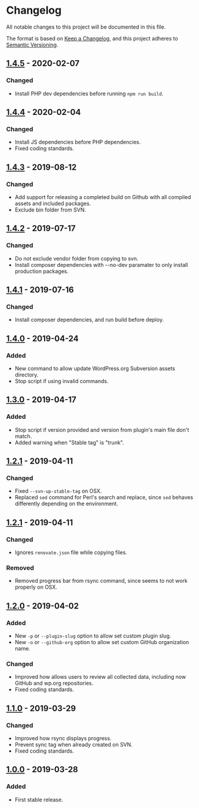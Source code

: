# Changelog
All notable changes to this project will be documented in this file.

The format is based on [Keep a Changelog](https://keepachangelog.com/en/1.0.0/),
and this project adheres to [Semantic Versioning](https://semver.org/spec/v2.0.0.html).

## [1.4.5] - 2020-02-07
### Changed
- Install PHP dev dependencies before running `npm run build`.

## [1.4.4] - 2020-02-04
### Changed
- Install JS dependencies before PHP dependencies.
- Fixed coding standards.

## [1.4.3] - 2019-08-12
### Changed
- Add support for releasing a completed build on Github with all compiled assets and included packages.
- Exclude bin folder from SVN.

## [1.4.2] - 2019-07-17
### Changed
- Do not exclude vendor folder from copying to svn.
- Install composer dependencies with --no-dev paramater to only install production packages.

## [1.4.1] - 2019-07-16
### Changed
- Install composer dependencies, and run build before deploy.

## [1.4.0] - 2019-04-24
### Added
- New command to allow update WordPress.org Subversion assets directory.
- Stop script if using invalid commands.

## [1.3.0] - 2019-04-17
### Added
- Stop script if version provided and version from plugin's main file don't match.
- Added warning when "Stable tag" is "trunk".

## [1.2.1] - 2019-04-11
### Changed
- Fixed `--svn-up-stable-tag` on OSX.
- Replaced `sed` command for Perl's search and replace, since `sed` behaves differently depending on the environment.

## [1.2.1] - 2019-04-11
### Changed
- Ignores `renovate.json` file while copying files.

### Removed
- Removed progress bar from rsync command, since seems to not work properly on OSX.

## [1.2.0] - 2019-04-02
### Added
- New `-p` or `--plugin-slug` option to allow set custom plugin slug.
- New `-o` or `--github-org` option to allow set custom GitHub organization name.

### Changed
- Improved how allows users to review all collected data, including now GitHub and wp.org repositories.
- Fixed coding standards.

## [1.1.0] - 2019-03-29
### Changed
- Improved how rsync displays progress.
- Prevent sync tag when already created on SVN.
- Fixed coding standards.

## [1.0.0] - 2019-03-28
### Added
- First stable release.

[Unreleased]: https://github.com/woocommerce/woocommerce-core-to-wordpress-org/compare/1.4.5...HEAD
[1.4.5]: https://github.com/woocommerce/woocommerce-core-to-wordpress-org/compare/1.4.4...1.4.5
[1.4.4]: https://github.com/woocommerce/woocommerce-core-to-wordpress-org/compare/1.4.3...1.4.4
[1.4.3]: https://github.com/woocommerce/woocommerce-core-to-wordpress-org/compare/1.4.2...1.4.3
[1.4.2]: https://github.com/woocommerce/woocommerce-core-to-wordpress-org/compare/1.4.1...1.4.2
[1.4.1]: https://github.com/woocommerce/woocommerce-core-to-wordpress-org/compare/1.4.0...1.4.1
[1.4.0]: https://github.com/woocommerce/woocommerce-core-to-wordpress-org/compare/1.3.0...1.4.0
[1.3.0]: https://github.com/woocommerce/woocommerce-core-to-wordpress-org/compare/1.2.2...1.3.0
[1.2.2]: https://github.com/woocommerce/woocommerce-core-to-wordpress-org/compare/1.2.1...1.2.2
[1.2.1]: https://github.com/woocommerce/woocommerce-core-to-wordpress-org/compare/1.2.0...1.2.1
[1.2.0]: https://github.com/woocommerce/woocommerce-core-to-wordpress-org/compare/1.1.0...1.2.0
[1.1.0]: https://github.com/woocommerce/woocommerce-core-to-wordpress-org/compare/1.0.0...1.1.0
[1.0.0]: https://github.com/woocommerce/woocommerce-core-to-wordpress-org/releases/tag/1.0.0
